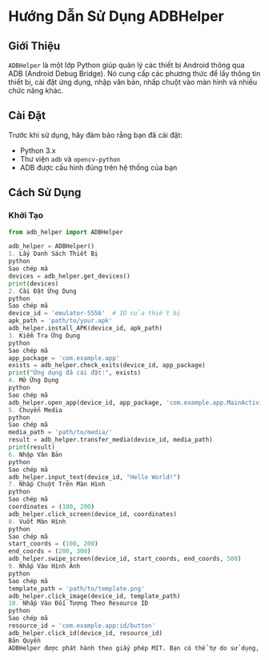 # Hướng Dẫn Sử Dụng ADBHelper

## Giới Thiệu
`ADBHelper` là một lớp Python giúp quản lý các thiết bị Android thông qua ADB (Android Debug Bridge). Nó cung cấp các phương thức để lấy thông tin thiết bị, cài đặt ứng dụng, nhập văn bản, nhấp chuột vào màn hình và nhiều chức năng khác.

## Cài Đặt

Trước khi sử dụng, hãy đảm bảo rằng bạn đã cài đặt:

- Python 3.x
- Thư viện `adb` và `opencv-python`
- ADB được cấu hình đúng trên hệ thống của bạn

## Cách Sử Dụng

### Khởi Tạo

```python
from adb_helper import ADBHelper

adb_helper = ADBHelper()
1. Lấy Danh Sách Thiết Bị
python
Sao chép mã
devices = adb_helper.get_devices()
print(devices)
2. Cài Đặt Ứng Dụng
python
Sao chép mã
device_id = 'emulator-5556'  # ID của thiết bị
apk_path = 'path/to/your.apk'
adb_helper.install_APK(device_id, apk_path)
3. Kiểm Tra Ứng Dụng
python
Sao chép mã
app_package = 'com.example.app'
exists = adb_helper.check_exits(device_id, app_package)
print("Ứng dụng đã cài đặt:", exists)
4. Mở Ứng Dụng
python
Sao chép mã
adb_helper.open_app(device_id, app_package, 'com.example.app.MainActivity')
5. Chuyển Media
python
Sao chép mã
media_path = 'path/to/media/'
result = adb_helper.transfer_media(device_id, media_path)
print(result)
6. Nhập Văn Bản
python
Sao chép mã
adb_helper.input_text(device_id, "Hello World!")
7. Nhấp Chuột Trên Màn Hình
python
Sao chép mã
coordinates = (100, 200)
adb_helper.click_screen(device_id, coordinates)
8. Vuốt Màn Hình
python
Sao chép mã
start_coords = (100, 200)
end_coords = (200, 300)
adb_helper.swipe_screen(device_id, start_coords, end_coords, 500)
9. Nhấp Vào Hình Ảnh
python
Sao chép mã
template_path = 'path/to/template.png'
adb_helper.click_image(device_id, template_path)
10. Nhấp Vào Đối Tượng Theo Resource ID
python
Sao chép mã
resource_id = 'com.example.app:id/button'
adb_helper.click_id(device_id, resource_id)
Bản Quyền
ADBHelper được phát hành theo giấy phép MIT. Bạn có thể tự do sử dụng, sao chép, sửa đổi, và phân phối mã nguồn. Tuy nhiên, hãy đảm bảo ghi nhận tác giả ban đầu khi sử dụng hoặc phân phối mã nguồn.
